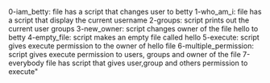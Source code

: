 0-iam_betty: file has a script that changes user to betty
1-who_am_i: file has a script that display the current username
2-groups: script prints out the current user groups
3-new_owner: script changes owner of the file hello to betty
4-empty_file: script makes an empty file called hello
5-execute: script gives execute permission to the owner of hello file
6-multiple_permission: script gives execute permission to users, groups and owner of the file
7-everybody file has script that gives user,group and others permission to execute"
